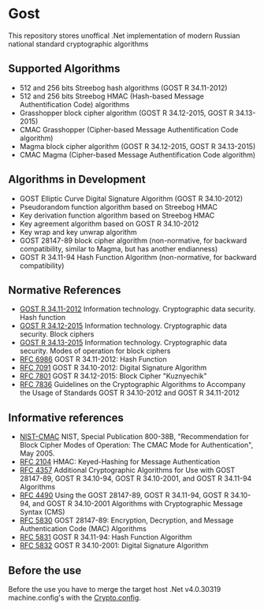 # Gost

This repository stores unoffical .Net implementation of modern Russian national standard cryptographic algorithms


## Supported Algorithms

* 512 and 256 bits Streebog hash algorithms (GOST R 34.11-2012)
* 512 and 256 bits Streebog HMAC (Hash-based Message Authentification Code) algorithms
* Grasshopper block cipher algorithm (GOST R 34.12-2015, GOST R 34.13-2015)
* CMAC Grasshopper (Cipher-based Message Authentification Code algorithm)
* Magma block cipher algorithm (GOST R 34.12-2015, GOST R 34.13-2015)
* CMAC Magma (Cipher-based Message Authentification Code algorithm)


## Algorithms in Development

* GOST Elliptic Curve Digital Signature Algorithm (GOST R 34.10-2012)
* Pseudorandom function algorithm based on Streebog HMAC
* Key derivation function algorithm based on Streebog HMAC
* Key agreement algorithm based on GOST R 34.10-2012
* Key wrap and key unwrap algorithm
* GOST 28147-89 block cipher algorithm (non-normative, for backward compatibility, similar to Magma, but has another endianness)
* GOST R 34.11-94 Hash Function Algorithm (non-normative, for backward compatibility)


## Normative References

* [GOST R 34.11-2012](http://tc26.ru/en/standard/gost/GOST_R_34_11-2012_eng.pdf) Information technology. Cryptographic data security. Hash function
* [GOST R 34.12-2015](http://tc26.ru/en/standard/gost/GOST_R_34_12_2015_ENG.pdf) Information technology. Cryptographic data security. Block ciphers
* [GOST R 34.13-2015](http://tc26.ru/en/standard/gost/GOST_R_34_13_2015_ENG.pdf) Information technology. Cryptographic data security. Modes of operation for block ciphers
* [RFC 6986](https://tools.ietf.org/html/rfc6986) GOST R 34.11-2012: Hash Function
* [RFC 7091](https://tools.ietf.org/html/rfc7091) GOST R 34.10-2012: Digital Signature Algorithm
* [RFC 7801](https://tools.ietf.org/html/rfc7801) GOST R 34.12-2015: Block Cipher "Kuznyechik"
* [RFC 7836](https://tools.ietf.org/html/rfc7836) Guidelines on the Cryptographic Algorithms to Accompany the Usage of Standards GOST R 34.10-2012 and GOST R 34.11-2012


## Informative references

* [NIST-CMAC](http://csrc.nist.gov/publications/nistpubs/800-38B/SP_800-38B.pdf) NIST, Special Publication 800-38B, "Recommendation for Block Cipher Modes of Operation: The CMAC Mode for Authentication", May 2005.
* [RFC 2104](https://tools.ietf.org/html/rfc2104) HMAC: Keyed-Hashing for Message Authentication
* [RFC 4357](https://tools.ietf.org/html/rfc4357) Additional Cryptographic Algorithms for Use with GOST 28147-89, GOST R 34.10-94, GOST R 34.10-2001, and GOST R 34.11-94 Algorithms
* [RFC 4490](https://tools.ietf.org/html/rfc4490) Using the GOST 28147-89, GOST R 34.11-94, GOST R 34.10-94, and GOST R 34.10-2001 Algorithms with Cryptographic Message Syntax (CMS)
* [RFC 5830](https://tools.ietf.org/html/rfc5830) GOST 28147-89: Encryption, Decryption, and Message Authentication Code (MAC) Algorithms
* [RFC 5831](https://tools.ietf.org/html/rfc5831) GOST R 34.11-94: Hash Function Algorithm
* [RFC 5832](https://tools.ietf.org/html/rfc5832) GOST R 34.10-2001: Digital Signature Algorithm


## Before the use

Before the use you have to merge the target host .Net v4.0.30319 machine.config's with the [Crypto.config](./tools/Crypto.config).

